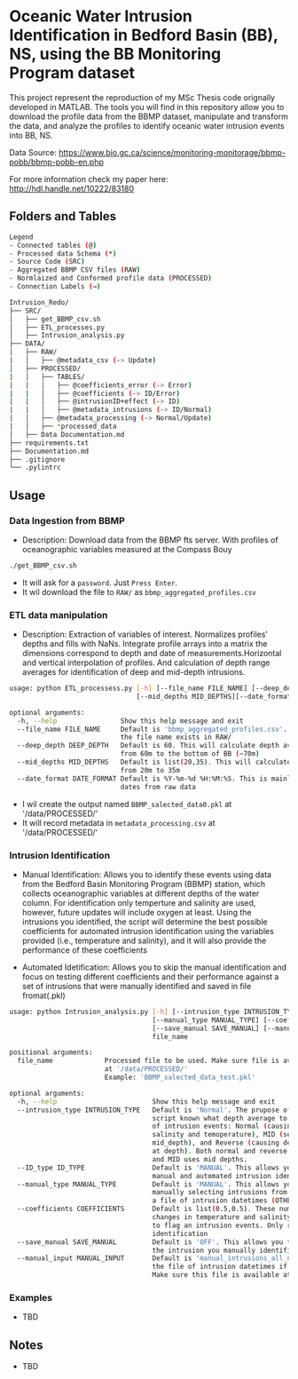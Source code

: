 # Oceanic Water Intrusion Identification in Bedford Basin (BB), NS, using the BB Monitoring Program dataset

This project represent the reproduction of my MSc Thesis code orignally developed in MATLAB. The tools you will
find in this repository allow you to download the 
profile data from the BBMP dataset, manipulate and transform the data, and analyze the profiles to identify
oceanic water intrusion events into BB, NS. 

Data Source: https://www.bio.gc.ca/science/monitoring-monitorage/bbmp-pobb/bbmp-pobb-en.php

For more information check my paper here: http://hdl.handle.net/10222/83180

## Folders and Tables

```bash
Legend
- Connected tables (@)
- Processed data Schema (*)
- Source Code (SRC)
- Aggregated BBMP CSV files (RAW)
- Normlaized and Conformed profile data (PROCESSED)
- Connection Labels (→)

Intrusion_Redo/
├── SRC/
│   ├── get_BBMP_csv.sh
│   ├── ETL_processes.py
│   ├── Intrusion_analysis.py
├── DATA/
│   ├── RAW/
|   │   ├── @metadata_csv (-> Update)
│   ├── PROCESSED/
|   │   ├── TABLES/
|   |   │   ├── @coefficients_error (-> Error)
|   |   │   ├── @coefficients (-> ID/Error)
|   |   │   ├── @intrusionID+effect (-> ID)
|   |   │   ├── @metadata_intrusions (-> ID/Normal)
|   │   ├── @metadata_processing (-> Normal/Update)
|   │   ├── *processed_data
│   ├── Data Documentation.md
├── requirements.txt
├── Documentation.md
├── .gitignore
└── .pylintrc
```

## Usage

### Data Ingestion from BBMP
- Description: Download data from the BBMP fts server. With profiles of oceanographic 
variables measured at the Compass Bouy

```bash
./get_BBMP_csv.sh
```

- It will ask for a `password`. Just `Press Enter`.
- It wil download the file to `RAW/` as `bbmp_aggregated_profiles.csv`

### ETL data manipulation
- Description: Extraction of variables of interest. Normalizes profiles’ depths and 
fills with NaNs. Integrate profile arrays into a matrix the dimensions correspond to depth 
and date of measurements.Horizontal and vertical interpolation of profiles. And calculation 
of depth range averages for identification of deep and mid-depth intrusions.

```bash
usage: python ETL_processess.py [-h] [--file_name FILE_NAME] [--deep_depth DEEP_DEPTH] 
                                [--mid_depths MID_DEPTHS][--date_format DATE_FORMAT] 

optional arguments:
  -h, --help                Show this help message and exit
  --file_name FILE_NAME     Default is 'bbmp_aggregated_profiles.csv'. Make sure
                            the file name exists in RAW/
  --deep_depth DEEP_DEPTH   Default is 60. This will calculate depth averages
                            from 60m to the bottom of BB (~70m) 
  --mid_depths MID_DEPTHS   Default is list(20,35). This will calculate depth averages
                            from 20m to 35m
  --date_format DATE_FORMAT Default is %Y-%m-%d %H:%M:%S. This is mainly used to read
                            dates from raw data
```

- I wil create the output named `BBMP_salected_data0.pkl` at '/data/PROCESSED/'
- It will record metadata in `metadata_processing.csv` at '/data/PROCESSED/' 

### Intrusion Identification

- Manual Identification: Allows you to identify these events using data from
the Bedford Basin Monitoring Program (BBMP) station, which collects oceanographic
variables at different depths of the water column. For identification only
temperture and salinity are used, however, future updates will include oxygen at least.
Using the intrusions you identified, the script will determine the best possible
coefficients for automated intrusion identification using the variables provided
(i.e., temperature and salinity), and it will also provide the performance of these
coefficients

- Automated Idetification: Allows you to skip the manual identification and focus on
testing different coefficients and their performance against a set of intrusions
that were manually identified and saved in file fromat(.pkl)

```bash
usage: python Intrusion_analysis.py [-h] [--intrusion_type INTRUSION_TYPE] [--ID_type ID_TYPE] 
                                    [--manual_type MANUAL_TYPE] [--coefficients COEFFICIENTS] 
                                    [--save_manual SAVE_MANUAL] [--manual_input MANUAL_INPUT] 
                                    file_name

positional arguments:
  file_name             Processed file to be used. Make sure file is available
                        at '/data/PROCESSED/'
                        Example: 'BBMP_salected_data_test.pkl'

optional arguments:
  -h, --help                        Show this help message and exit
  --intrusion_type INTRUSION_TYPE   Default is 'Normal'. The prupose of this is so that the
                                    script known what depth average to use. There are 3 types
                                    of intrusion events: Normal (causing increases in both
                                    salinity and temoperature), MID (seen at
                                    mid_depth), and Reverse (causing decreases in temperature
                                    at depth). Both normal and reverse use deep depths,
                                    and MID uses mid depths. 
  --ID_type ID_TYPE                 Default is 'MANUAL'. This allows you to select between
                                    manual and automated intrusion identification
  --manual_type MANUAL_TYPE         Default is 'MANUAL'. This allows you to select between
                                    manually selecting intrusions from plots, or importing
                                    a file of intrusion datetimes (OTHER)
  --coefficients COEFFICIENTS       Default is list(0.5,0.5). These numbers represent the
                                    changes in temperature and salinity that will be used
                                    to flag an intrusion events. Only required for Automatic
                                    identification
  --save_manual SAVE_MANUAL         Default is 'OFF'. This allows you to save (ON) or not
                                    the intrusion you manually identified using the plots
  --manual_input MANUAL_INPUT       Default is 'manual_intrusions_all_noO2.pkl'. This is
                                    the file of intrusion datetimes if MANUAL_TYPE = OTHER.
                                    Make sure this file is available at '/data/PROCESSED/' 
```

### Examples
- TBD

## Notes
- TBD